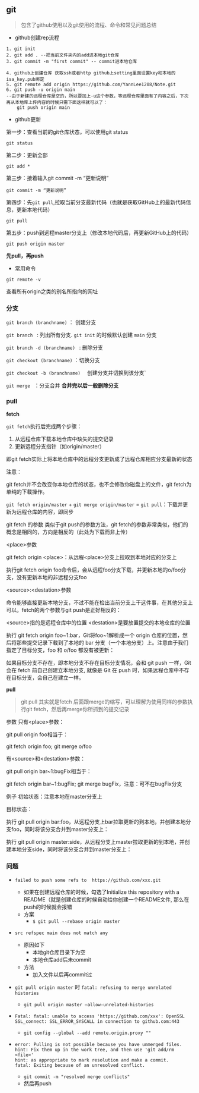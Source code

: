 ## git

> 包含了github使用以及git使用的流程、命令和常见问题总结

* github创建rep流程

```shell l
1. git init  
2. git add . --把当前文件夹内的add进本地git仓库
3. git commit -m "first commit" -- commit进本地仓库

4. github上创建仓库 获取ssh或者http github上setting里面设置key和本地的isa_key.pub绑定
5. git remote add origin https://github.com/YannLee1208/Note.git
6. git push -u origin main 
--由于新建的远程仓库是空的，所以要加上-u这个参数，等远程仓库里面有了内容之后，下次再从本地库上传内容的时候只需下面这样就可以了：
	git push origin main
```

* github更新

第一步：查看当前的git仓库状态，可以使用git status

`git status`

第二步：更新全部

`git add *`

第三步：接着输入git commit -m “更新说明”

`git commit -m “更新说明”`

第四步：先`git pull`,拉取当前分支最新代码（也就是获取GitHub上的最新代码信息，更新本地代码）

`git pull`

第五步：push到远程master分支上（修改本地代码后，再更新GitHub上的代码）

`git push origin master`

**先pull，再push**



* 常用命令

`git remote -v` 

查看所有origin之类的别名所指向的网址



### 分支

`git branch (branchname)` ： 创建分支

`git branch ` : 列出所有分支.  `git init` 的时候默认创建 `main` 分支

`git branch -d (branchname) ` :  删除分支

`git checkout (branchname)` ：切换分支

`git checkout -b (branchname)  ` 创建分支并切换到该分支`

`git merge ` ：分支合并 **合并完以后一般删除分支**



### pull

**fetch**

`git fetch`执行后完成两个步骤：

1. 从远程仓库下载本地仓库中缺失的提交记录
2. 更新远程分支指针（如origin/master）

即git fetch实际上将本地仓库中的远程分支更新成了远程仓库相应分支最新的状态

注意：

git fetch并不会改变你本地仓库的状态，也不会修改你磁盘上的文件，git fetch为单纯的下载操作。

`git fetch origin/master` + `git merge origin/master` = `git pull`：下载并更新为远程仓库的内容，即同步

git fetch 的参数
类似于git push的参数方法，git fetch的参数非常类似，他们的概念是相同的，方向是相反的（此处为下载而非上传）

\<place>参数

git fetch origin \<place>：从远程\<place>分支上拉取到本地对应的分支上


执行git fetch origin foo命令后，会从远程foo分支下载，并更新本地的o/foo分支，没有更新本地的非远程分支foo

\<source>:\<destation>参数

命令能够直接更新本地分支，不过不能在检出当前分支上干这件事，在其他分支上可以。fetch的两个参数与git push是正好相反的：

\<source>指的是远程仓库中的位置
\<destation>是要放置提交的本地仓库的位置


执行 git fetch origin foo~1:bar，Git将foo~1解析成一个 origin 仓库的位置，然后将那些提交记录下载到了本地的 bar 分支（一个本地分支）上。注意由于我们指定了目标分支，foo 和 o/foo 都没有被更新：


如果目标分支不存在，即本地分支不存在目标分支情况，会和 git push 一样，Git 会在 fetch 前自己创建立本地分支, 就像是 Git 在 push 时，如果远程仓库中不存在目标分支，会自己在建立一样。

**pull**

> git pull 其实就是fetch 后面跟merge的缩写，可以理解为使用同样的参数执行git fetch，然后再merge你所抓到的提交记录

参数
只有\<place>参数：

git pull origin foo相当于：

git fetch origin foo; git merge o/foo

有\<source>和\<destation>参数：

git pull origin bar~1:bugFix相当于：

git fetch origin bar~1:bugFix; git merge bugFix，注意：可不在bugFix分支

例子
初始状态：注意本地在master分支上


目标状态：


执行 git pull origin bar:foo，从远程分支上bar拉取更新的到本地，并创建本地分支foo，同时将该分支合并到master分支上：


执行 git pull origin master:side，从远程分支上master拉取更新的到本地，并创建本地分支side，同时将该分支合并到master分支上：





### 问题

* `failed to push some refs to  https://github.com/xxx.git`
  * 如果在创建远程仓库的时候，勾选了Initialize this repository with a README（就是创建仓库的时候自动给你创建一个README文件, 那么在push的时候就会报错
  * 方案
    * `$ git pull --rebase origin master`
* `src refspec main does not match any`
  * 原因如下
    * 本地git仓库目录下为空
    * 本地仓库add后未commit
  * 方法
    * 加入文件以后再commit过

* `git pull origin master` 时 `fatal: refusing to merge unrelated histories`
  * `git pull origin master –allow-unrelated-histories`

* `Fatal: fatal: unable to access 'https://github.com/xxx': OpenSSL SSL_connect: SSL_ERROR_SYSCALL in connection to github.com:443`

  * `git config --global --add remote.origin.proxy ""`

  

* ```
  error: Pulling is not possible because you have unmerged files.
  hint: Fix them up in the work tree, and then use 'git add/rm <file>'
  hint: as appropriate to mark resolution and make a commit.
  fatal: Exiting because of an unresolved conflict.
  ```

  * `git commit -m "resolved merge conflicts"`
  * 然后再push

